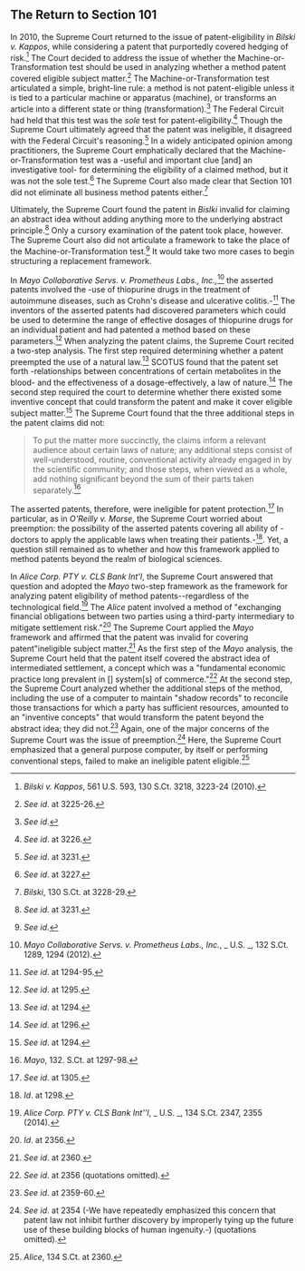 ## The Return to Section 101

In 2010, the Supreme Court returned to the issue of patent-eligibility in *Bilski v. Kappos*, while considering a patent that purportedly covered hedging of risk.[^27] The Court decided to address the issue of whether the Machine-or-Transformation test should be used in analyzing whether a method patent covered eligible subject matter.[^28] The Machine-or-Transformation test articulated a simple, bright-line rule: a method is not patent-eligible unless it is tied to a particular machine or apparatus (machine), or transforms an article into a different state or thing (transformation).[^29] The Federal Circuit had held that this test was the *sole* test for patent-eligibility.[^30] Though the Supreme Court ultimately agreed that the patent was ineligible, it disagreed with the Federal Circuit's reasoning.[^31] In a widely anticipated opinion among practitioners, the Supreme Court emphatically declared that the Machine-or-Transformation test was a -useful and important clue [and] an investigative tool- for determining the eligibility of a claimed method, but it was not the sole test.[^32] The Supreme Court also made clear that Section 101 did not eliminate all business method patents either.[^33]

Ultimately, the Supreme Court found the patent in *Bislki* invalid for claiming an abstract idea without adding anything more to the underlying abstract principle.[^34] Only a cursory examination of the patent took place, however. The Supreme Court also did not articulate a framework to take the place of the Machine-or-Transformation test.[^35] It would take two more cases to begin structuring a replacement framework.

[^27]: *Bilski v. Kappos*, 561 U.S. 593, 130 S.Ct. 3218, 3223-24 (2010).

[^28]: *See id*. at 3225-26.

[^29]: *See id*.

[^30]: *See id*. at 3226.

[^31]: *See id*. at 3231.

[^32]: *See id*. at 3227.

[^33]: *Bilski*, 130 S.Ct. at 3228-29.

[^34]: *See id*. at 3231.

[^35]: *See id*.

In *Mayo Collaborative Servs. v. Prometheus Labs., Inc.,*[^36] the asserted patents involved the -use of thiopurine drugs in the treatment of autoimmune diseases, such as Crohn's disease and ulcerative colitis.-[^37] The inventors of the asserted patents had discovered parameters which could be used to determine the range of effective dosages of thiopurine drugs for an individual patient and had patented a method based on these parameters.[^38] When analyzing the patent claims, the Supreme Court recited a two-step analysis. The first step required determining whether a patent preempted the use of a natural law.[^39] SCOTUS found that the patent set forth -relationships between concentrations of certain metabolites in the blood- and the effectiveness of a dosage-effectively, a law of nature.[^40] The second step required the court to determine whether there existed some inventive concept that could transform the patent and make it cover eligible subject matter.[^41] The Supreme Court found that the three additional steps in the patent claims did not:

> To put the matter more succinctly, the claims inform a relevant audience about certain laws of nature; any additional steps consist of well-understood, routine, conventional activity already engaged in by the scientific community; and those steps, when viewed as a whole, add nothing significant beyond the sum of their parts taken separately.[^42]

The asserted patents, therefore, were ineligible for patent protection.[^43] In particular, as in *O'Reilly v. Morse*, the Supreme Court worried about preemption: the possibility of the asserted patents covering all ability of -doctors to apply the applicable laws when treating their patients.-[^44]. Yet, a question still remained as to whether and how this framework applied to method patents beyond the realm of biological sciences.

[^36]: *Mayo Collaborative Servs. v. Prometheus Labs., Inc.*, \_ U.S. \_,
    132 S.Ct. 1289, 1294 (2012).

[^37]: *See id*. at 1294-95.

[^38]: *See id*. at 1295.

[^39]: *See id*. at 1294.

[^40]: *See id*. at 1296.

[^41]: *See id*. at 1294.

[^42]: *Mayo*, 132. S.Ct. at 1297-98.

[^43]: *See id*. at 1305.

[^44]: *Id*. at 1298.

In *Alice Corp. PTY v. CLS Bank Int'l*, the Supreme Court answered that question and adopted the *Mayo* two-step framework as the framework for analyzing patent eligibility of method patents--regardless of the technological field.[^45] The *Alice* patent involved a method of "exchanging financial obligations between two parties using a third-party intermediary to mitigate settlement risk."[^46] The Supreme Court applied the *Mayo* framework and affirmed that the patent was invalid for covering patent"ineligible subject matter.[^47] As the first step of the *Mayo* analysis, the Supreme Court held that the patent itself covered the abstract idea of intermediated settlement, a concept which was a "fundamental economic practice long prevalent in [] system[s] of commerce."[^48] At the second step, the Supreme Court analyzed whether the additional steps of the method, including the use of a computer to maintain "shadow records" to reconcile those transactions for which a party has sufficient resources, amounted to an "inventive concepts" that would transform the patent beyond the abstract idea; they did not.[^49] Again, one of the major concerns of the Supreme Court was the issue of preemption.[^50] Here, the Supreme Court emphasized that a general purpose computer, by itself or performing conventional steps, failed to make an ineligible patent eligible.[^51]

[^45]: *Alice Corp. PTY v. CLS Bank Int''l*, \_ U.S. \_, 134 S.Ct. 2347,
    2355 (2014).

[^46]: *Id*. at 2356.

[^47]: *See id*. at 2360.

[^48]: *See id*. at 2356 (quotations omitted).

[^49]: *See id*. at 2359-60.

[^50]: *See id*. at 2354 (-We have repeatedly emphasized this concern
    that patent law not inhibit further discovery by improperly tying up
    the future use of these building blocks of human ingenuity.-)
    (quotations omitted).

[^51]: *Alice*, 134 S.Ct. at 2360.
